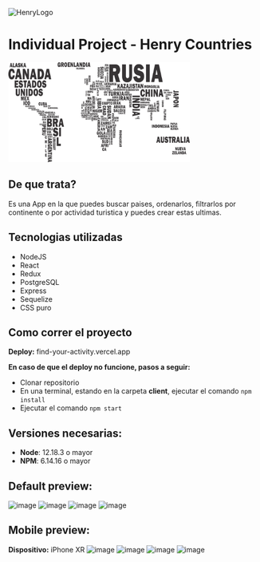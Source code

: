 ![HenryLogo](https://d31uz8lwfmyn8g.cloudfront.net/Assets/logo-henry-white-lg.png)

# Individual Project - Henry Countries

<p align="left">
  <img height="200" src="./countries.png" />
</p>

## De que trata?

Es una App en la que puedes buscar paises, ordenarlos, filtrarlos por continente o por actividad turistica y puedes crear estas ultimas.

## Tecnologias utilizadas

- NodeJS
- React
- Redux
- PostgreSQL
- Express
- Sequelize
- CSS puro

## Como correr el proyecto

__Deploy:__ find-your-activity.vercel.app

__En caso de que el deploy no funcione, pasos a seguir:__
- Clonar repositorio
- En una terminal, estando en la carpeta **client**, ejecutar el comando `npm install`
- Ejecutar el comando `npm start`

## Versiones necesarias:

- __Node__: 12.18.3 o mayor
- __NPM__: 6.14.16 o mayor

## Default preview:
![image](https://user-images.githubusercontent.com/85004434/200719450-ac60e609-37c3-41c9-baad-03f6a225b861.png)
![image](https://user-images.githubusercontent.com/85004434/200719565-a5cdce48-7cef-4d0f-9925-9f1a736f8d8a.png)
![image](https://user-images.githubusercontent.com/85004434/200719711-89554b7e-7637-4736-b5b4-f1d56c447523.png)
![image](https://user-images.githubusercontent.com/85004434/200720841-a84a0c98-0a9f-44bd-9131-8697207a74cf.png)

## Mobile preview:
__Dispositivo:__ iPhone XR
![image](https://user-images.githubusercontent.com/85004434/200721113-750a0108-ffb0-471c-ab61-dafffb344509.png)
![image](https://user-images.githubusercontent.com/85004434/200721029-54205f4e-90f4-47f2-8728-055f8a1a564f.png)
![image](https://user-images.githubusercontent.com/85004434/200720680-34218c4b-2bec-45b2-af94-634650c508dc.png)
![image](https://user-images.githubusercontent.com/85004434/200720781-d2ad4afa-edd4-47b7-b496-47dafd195236.png)


